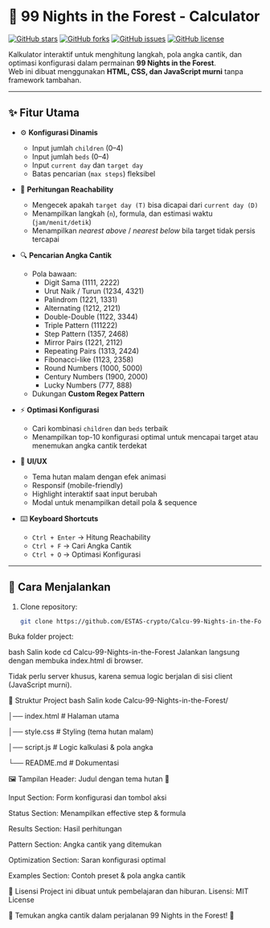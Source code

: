 # 🌲 99 Nights in the Forest - Calculator

[![GitHub stars](https://img.shields.io/github/stars/ESTAS-crypto/Calcu-99-Nights-in-the-Forest?style=for-the-badge)](https://github.com/ESTAS-crypto/Calcu-99-Nights-in-the-Forest/stargazers)
[![GitHub forks](https://img.shields.io/github/forks/ESTAS-crypto/Calcu-99-Nights-in-the-Forest?style=for-the-badge)](https://github.com/ESTAS-crypto/Calcu-99-Nights-in-the-Forest/network/members)
[![GitHub issues](https://img.shields.io/github/issues/ESTAS-crypto/Calcu-99-Nights-in-the-Forest?style=for-the-badge)](https://github.com/ESTAS-crypto/Calcu-99-Nights-in-the-Forest/issues)
[![GitHub license](https://img.shields.io/github/license/ESTAS-crypto/Calcu-99-Nights-in-the-Forest?style=for-the-badge)](./LICENSE)

Kalkulator interaktif untuk menghitung langkah, pola angka cantik, dan optimasi konfigurasi dalam permainan **99 Nights in the Forest**.  
Web ini dibuat menggunakan **HTML, CSS, dan JavaScript murni** tanpa framework tambahan.

---

## ✨ Fitur Utama

- ⚙️ **Konfigurasi Dinamis**
  - Input jumlah `children` (0–4)
  - Input jumlah `beds` (0–4)
  - Input `current day` dan `target day`
  - Batas pencarian (`max steps`) fleksibel

- 🧮 **Perhitungan Reachability**
  - Mengecek apakah `target day (T)` bisa dicapai dari `current day (D)`
  - Menampilkan langkah (`n`), formula, dan estimasi waktu (`jam/menit/detik`)
  - Menampilkan *nearest above* / *nearest below* bila target tidak persis tercapai

- 🔍 **Pencarian Angka Cantik**
  - Pola bawaan:
    - Digit Sama (1111, 2222)
    - Urut Naik / Turun (1234, 4321)
    - Palindrom (1221, 1331)
    - Alternating (1212, 2121)
    - Double-Double (1122, 3344)
    - Triple Pattern (111222)
    - Step Pattern (1357, 2468)
    - Mirror Pairs (1221, 2112)
    - Repeating Pairs (1313, 2424)
    - Fibonacci-like (1123, 2358)
    - Round Numbers (1000, 5000)
    - Century Numbers (1900, 2000)
    - Lucky Numbers (777, 888)
  - Dukungan **Custom Regex Pattern**

- ⚡ **Optimasi Konfigurasi**
  - Cari kombinasi `children` dan `beds` terbaik
  - Menampilkan top-10 konfigurasi optimal untuk mencapai target atau menemukan angka cantik terdekat

- 🎨 **UI/UX**
  - Tema hutan malam dengan efek animasi
  - Responsif (mobile-friendly)
  - Highlight interaktif saat input berubah
  - Modal untuk menampilkan detail pola & sequence

- ⌨️ **Keyboard Shortcuts**
  - `Ctrl + Enter` → Hitung Reachability
  - `Ctrl + F` → Cari Angka Cantik
  - `Ctrl + O` → Optimasi Konfigurasi

---

## 🚀 Cara Menjalankan

1. Clone repository:
   ```bash
   git clone https://github.com/ESTAS-crypto/Calcu-99-Nights-in-the-Forest.git
Buka folder project:

bash
Salin kode
cd Calcu-99-Nights-in-the-Forest
Jalankan langsung dengan membuka index.html di browser.

Tidak perlu server khusus, karena semua logic berjalan di sisi client (JavaScript murni).

📂 Struktur Project
bash
Salin kode
Calcu-99-Nights-in-the-Forest/

│── index.html   # Halaman utama

│── style.css    # Styling (tema hutan malam)

│── script.js    # Logic kalkulasi & pola angka

└── README.md    # Dokumentasi

🖼️ Tampilan
Header: Judul dengan tema hutan 🌲

Input Section: Form konfigurasi dan tombol aksi

Status Section: Menampilkan effective step & formula

Results Section: Hasil perhitungan

Pattern Section: Angka cantik yang ditemukan

Optimization Section: Saran konfigurasi optimal

Examples Section: Contoh preset & pola angka cantik

📜 Lisensi
Project ini dibuat untuk pembelajaran dan hiburan.
Lisensi: MIT License

🌲 Temukan angka cantik dalam perjalanan 99 Nights in the Forest! 🌲
